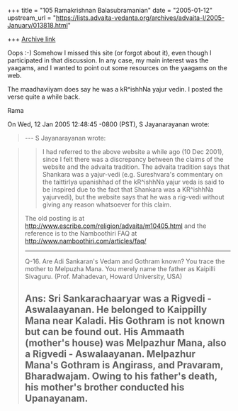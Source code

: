 +++
title = "105 Ramakrishnan Balasubramanian"
date = "2005-01-12"
upstream_url = "https://lists.advaita-vedanta.org/archives/advaita-l/2005-January/013818.html"

+++
[Archive link](https://lists.advaita-vedanta.org/archives/advaita-l/2005-January/013818.html)

Oops :-) Somehow I missed this site (or forgot about it), even though
I participated in that discussion. In any case, my main interest was
the yaagams, and I wanted to point out some resources on the yaagams
on the web.

The maadhaviiyam does say he was a kR^ishhNa yajur vedin. I posted the
verse quite a while back.

Rama

On Wed, 12 Jan 2005 12:48:45 -0800 (PST), S Jayanarayanan
<sjayana at yahoo.com> wrote:
> --- S Jayanarayanan <sjayana at yahoo.com> wrote:
> 

> > I had referred to the above website a while ago (10 Dec 2001), since
> > I
> > felt there was a discrepancy between the claims of the website and
> > the
> > advaita tradition. The advaita tradition says that Shankara was a
> > yajur-vedi (e.g. Sureshvara's commentary on the taittirIya upanishhad
> > of the kR^ishhNa yajur veda is said to be inspired due to the fact
> > that
> > Shankara was a KR^ishhNa yajurvedi), but the website says that he was
> > a
> > rig-vedi without giving any reason whatsoever for this claim.
> 
> The old posting is at
> http://www.escribe.com/religion/advaita/m10405.html
> and the reference is to the Namboothiri FAQ at
> http://www.namboothiri.com/articles/faq/
> 
> -------------
> Q-16. Are Adi Sankaran's Vedam and Gothram known? You trace the mother
> to Melpuzha Mana. You merely name the father as Kaipilli Sivaguru.
> (Prof. Mahadevan, Howard University, USA)
> 
> Ans: Sri Sankarachaaryar was a Rigvedi - Aswalaayanan. He belonged to
> Kaippilly Mana near Kaladi. His Gothram is not known but can be found
> out. His Ammaath (mother's house) was Melpazhur Mana, also a Rigvedi -
> Aswalaayanan. Melpazhur Mana's Gothram is Angirass, and Pravaram,
> Bharadwajam. Owing to his father's death, his mother's brother
> conducted his Upanayanam.
> -------------

